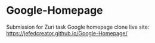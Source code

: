 # Google-Homepage
Submission for Zuri task Google homepage clone
live site: https://jefedcreator.github.io/Google-Homepage/

